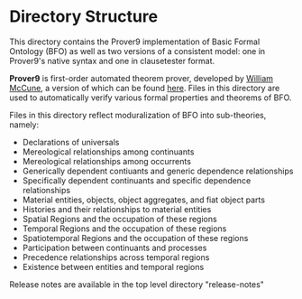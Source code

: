 # Directory Structure

This directory contains the Prover9 implementation of Basic Formal Ontology (BFO) as well as two versions of a consistent model: one in Prover9's native syntax and one in clausetester format.

**Prover9** is first-order automated theorem prover, developed by [William McCune](https://www.cs.unm.edu/~mccune/prover9/), a version of which can be found [here](https://github.com/ai4reason/Prover9). Files in this directory are used to automatically verify various formal properties and theorems of BFO. 

Files in this directory reflect moduralization of BFO into sub-theories, namely:
- Declarations of universals
- Mereological relationships among continuants
- Mereological relationships among occurrents
- Generically dependent contiuants and generic dependence relationships
- Specifically dependent continuants and specific dependence relationships
- Material entities, objects, object aggregates, and fiat object parts
- Histories and their relationships to material entities
- Spatial Regions and the occupation of these regions
- Temporal Regions and the occupation of these regions
- Spatiotemporal Regions and the occupation of these regions
- Participation between continuants and processes
- Precedence relationships across temporal regions
- Existence between entities and temporal regions

Release notes are available in the top level directory "release-notes"
